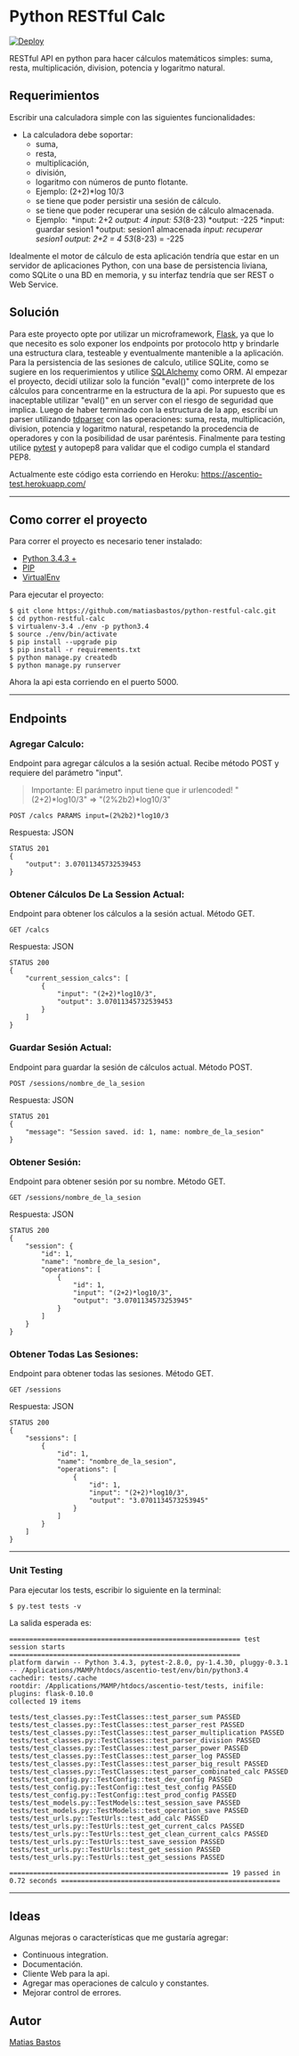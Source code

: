 # Python RESTful Calc

[![Deploy](https://www.herokucdn.com/deploy/button.png)](https://heroku.com/deploy)

RESTful API en python para hacer cálculos matemáticos simples: suma, resta, multiplicación, division, potencia y logaritmo natural.

## Requerimientos
Escribir una calculadora simple con las siguientes funcionalidades:
- La calculadora debe soportar:
    - suma,  
    - resta,   
    - multiplicación,  
    - división,  
    - logaritmo con números de punto flotante. 
    - Ejemplo: (2+2)*log 10/3 
    - se tiene que poder persistir una sesión de cálculo. 
    - se tiene que poder recuperar una sesión de cálculo almacenada.
    - Ejemplo: 
        *input: 2+2
        *output: 4
        *input: 5*3*(8-23)
        *output: -225
        *input: guardar sesion1
        *output: sesion1 almacenada
        *input: recuperar sesion1
        *output: 2+2 = 4
                 5*3*(8-23) = -225

Idealmente el motor de cálculo de esta aplicación tendría que estar en un servidor de aplicaciones Python, con una base de persistencia liviana, como SQLite o una BD en memoria, y su interfaz tendría que ser REST o Web Service. 

## Solución
Para este proyecto opte por utilizar un microframework, [Flask](http://flask.pocoo.org/), ya que lo que necesito es solo exponer los endpoints por protocolo http y brindarle una estructura clara, testeable y eventualmente mantenible a la aplicación.
Para la persistencia de las sesiones de calculo, utilice SQLite, como se sugiere en los requerimientos y utilice [SQLAlchemy](http://www.sqlalchemy.org/) como ORM.
Al empezar el proyecto, decidí utilizar solo la función "eval()" como interprete de los cálculos para concentrarme en la estructura de la api. Por supuesto que es inaceptable utilizar "eval()" en un server con el riesgo de seguridad que implica. Luego de haber terminado con la estructura de la app, escribí un parser utilizando [tdparser](https://github.com/rbarrois/tdparser) con las operaciones: suma, resta, multiplicación, division, potencia y logaritmo natural, respetando la procedencia de operadores y con la posibilidad de usar paréntesis.
Finalmente para testing utilice [pytest](https://pytest-flask.readthedocs.org/) y autopep8 para validar que el codigo cumpla el standard PEP8.

Actualmente este código esta corriendo en Heroku: https://ascentio-test.herokuapp.com/

---

## Como correr el proyecto
Para correr el proyecto es necesario tener instalado:
- [Python 3.4.3 +](https://www.python.org/downloads/release/python-343/)
- [PIP](https://pip.pypa.io/en/stable/)
- [VirtualEnv](https://virtualenv.pypa.io/en/latest/)

Para ejecutar el proyecto:
```
$ git clone https://github.com/matiasbastos/python-restful-calc.git
$ cd python-restful-calc
$ virtualenv-3.4 ./env -p python3.4
$ source ./env/bin/activate
$ pip install --upgrade pip
$ pip install -r requirements.txt
$ python manage.py createdb
$ python manage.py runserver
```

Ahora la api esta corriendo en el puerto 5000.

---

## Endpoints

### Agregar Calculo:
Endpoint para agregar cálculos a la sesión actual. Recibe método POST y requiere del parámetro "input". 

> Importante: El parámetro input tiene que ir urlencoded!  "(2+2)*log10/3" => "(2%2b2)*log10/3"


```
POST /calcs PARAMS input=(2%2b2)*log10/3
```

Respuesta: JSON
```
STATUS 201
{
    "output": 3.07011345732539453
}
```

### Obtener Cálculos De La Session Actual:
Endpoint para obtener los cálculos a la sesión actual. Método GET.
```
GET /calcs 
```

Respuesta: JSON
```
STATUS 200
{
    "current_session_calcs": [
        {
            "input": "(2+2)*log10/3",
            "output": 3.07011345732539453
        }
    ]
}
```

### Guardar Sesión Actual:
Endpoint para guardar la sesión de cálculos actual. Método POST.
```
POST /sessions/nombre_de_la_sesion
```

Respuesta: JSON
```
STATUS 201
{
    "message": "Session saved. id: 1, name: nombre_de_la_sesion"
}
```

### Obtener Sesión:
Endpoint para obtener sesión por su nombre. Método GET.
```
GET /sessions/nombre_de_la_sesion
```

Respuesta: JSON
```
STATUS 200
{
    "session": {
        "id": 1,
        "name": "nombre_de_la_sesion",
        "operations": [
            {
                "id": 1,
                "input": "(2+2)*log10/3",
                "output": "3.0701134573253945"
            }
        ]
    }
}
```

### Obtener Todas Las Sesiones:
Endpoint para obtener todas las sesiones. Método GET.
```
GET /sessions
```

Respuesta: JSON
```
STATUS 200
{
    "sessions": [
        {
            "id": 1,
            "name": "nombre_de_la_sesion",
            "operations": [
                {
                    "id": 1,
                    "input": "(2+2)*log10/3",
                    "output": "3.0701134573253945"
                }
            ]
        }
    ]
}
```

---

### Unit Testing
Para ejecutar los tests, escribir lo siguiente en la terminal:
```
$ py.test tests -v
```

La salida esperada es:

```
========================================================== test session starts ==========================================================
platform darwin -- Python 3.4.3, pytest-2.8.0, py-1.4.30, pluggy-0.3.1 -- /Applications/MAMP/htdocs/ascentio-test/env/bin/python3.4
cachedir: tests/.cache
rootdir: /Applications/MAMP/htdocs/ascentio-test/tests, inifile:
plugins: flask-0.10.0
collected 19 items

tests/test_classes.py::TestClasses::test_parser_sum PASSED
tests/test_classes.py::TestClasses::test_parser_rest PASSED
tests/test_classes.py::TestClasses::test_parser_multiplication PASSED
tests/test_classes.py::TestClasses::test_parser_division PASSED
tests/test_classes.py::TestClasses::test_parser_power PASSED
tests/test_classes.py::TestClasses::test_parser_log PASSED
tests/test_classes.py::TestClasses::test_parser_big_result PASSED
tests/test_classes.py::TestClasses::test_parser_combinated_calc PASSED
tests/test_config.py::TestConfig::test_dev_config PASSED
tests/test_config.py::TestConfig::test_test_config PASSED
tests/test_config.py::TestConfig::test_prod_config PASSED
tests/test_models.py::TestModels::test_session_save PASSED
tests/test_models.py::TestModels::test_operation_save PASSED
tests/test_urls.py::TestUrls::test_add_calc PASSED
tests/test_urls.py::TestUrls::test_get_current_calcs PASSED
tests/test_urls.py::TestUrls::test_get_clean_current_calcs PASSED
tests/test_urls.py::TestUrls::test_save_session PASSED
tests/test_urls.py::TestUrls::test_get_session PASSED
tests/test_urls.py::TestUrls::test_get_sessions PASSED

======================================================= 19 passed in 0.72 seconds =======================================================
```

---

## Ideas
Algunas mejoras o características que me gustaría agregar:
- Continuous integration.
- Documentación.
- Cliente Web para la api.
- Agregar mas operaciones de calculo y constantes.
- Mejorar control de errores.


## Autor

[Matias Bastos](https://ar.linkedin.com/in/matiasbastos)
